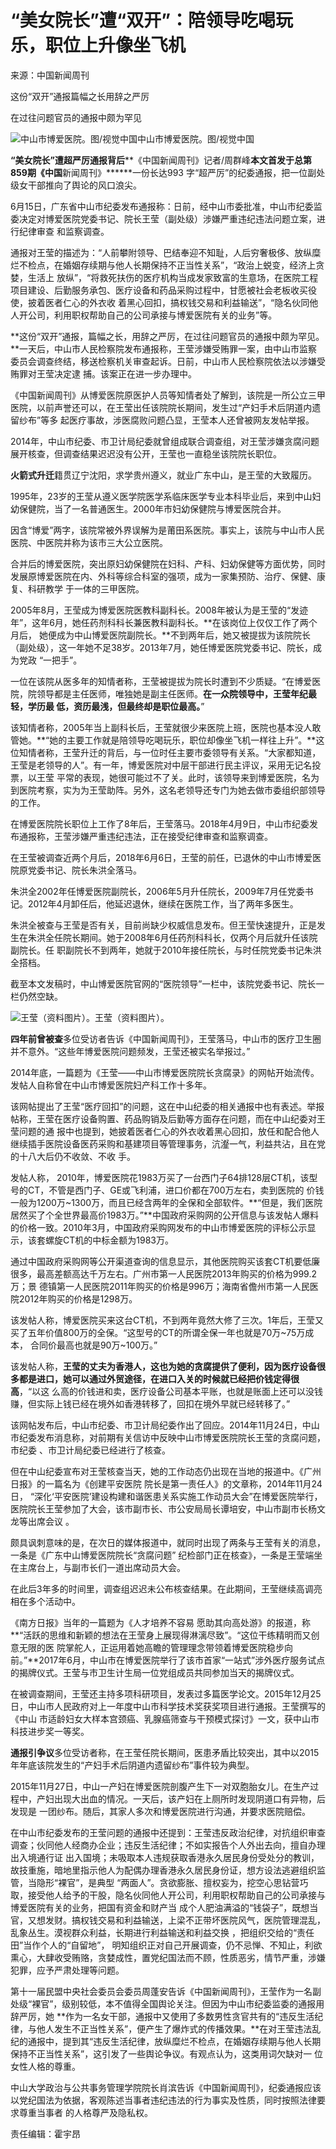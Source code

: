 # “美女院长”遭“双开”：陪领导吃喝玩乐，职位上升像坐飞机

来源：中国新闻周刊

这份“双开”通报篇幅之长用辞之严厉

在过往问题官员的通报中颇为罕见

![中山市博爱医院。图/视觉中国](http://n.sinaimg.cn/news/crawl/27/w550h277/20180708/iowu-hezpzwt2867925.jpg)中山市博爱医院。图/视觉中国

**“美女院长”遭超严厉通报背后****《中国新闻周刊》记者/周群峰********本文首发于总第859期《中国********新闻周刊》******一份长达993 字“超严厉”的纪委通报，把一位副处级女干部推向了舆论的风口浪尖。

6月15日，广东省中山市纪委发布通报称：日前，经中山市委批准，中山市纪委监委决定对博爱医院党委书记、院长王莹（副处级）涉嫌严重违纪违法问题立案，进行纪律审查
和监察调查。

通报对王莹的描述为：“人前攀附领导、巴结奉迎不知耻，人后穷奢极侈、放纵糜烂不检点，在婚姻存续期与他人长期保持不正当性关系”，“政治上蜕变，经济上贪婪，生活上
放纵”，“将救死扶伤的医疗机构当成发家致富的生意场，在医院工程项目建设、后勤服务承包、医疗设备和药品采购过程中，甘愿被社会老板收买役使，披着医者仁心的外衣收
着黑心回扣，搞权钱交易和利益输送”，“隐名伙同他人开公司，利用职权帮助自己的公司承接与博爱医院有关的业务”等。

**这份“双开”通报，篇幅之长，用辞之严厉，在过往问题官员的通报中颇为罕见。**一天后，中山市人民检察院发布通报称，王莹涉嫌受贿罪一案，由中山市监察委员会调查终结，移送检察机关审查起诉。日前，中山市人民检察院依法以涉嫌受贿罪对王莹决定逮
捕。该案正在进一步办理中。

《中国新闻周刊》从博爱医院原医护人员等知情者处了解到，该院是一所公立三甲医院，以前声誉还可以，在王莹出任该院院长期间，发生过“产妇手术后阴道内遗留纱布”等多
起医疗事故，涉医腐败问题凸显，王莹本人还曾被网友发帖举报。

2014年，中山市纪委、市卫计局纪委就曾组成联合调查组，对王莹涉嫌贪腐问题展开核查，但调查结果迟迟没有公开，王莹也一直稳坐该院院长职位。

**火箭式升迁**籍贯辽宁沈阳，求学贵州遵义，就业广东中山，是王莹的大致履历。

1995年，23岁的王莹从遵义医学院医学系临床医学专业本科毕业后，来到中山妇幼保健院，当了一名普通医生。2000年市妇幼保健院与博爱医院合并。

因含“博爱”两字，该院常被外界误解为是莆田系医院。事实上，该院与中山市人民医院、中医院并称为该市三大公立医院。

合并后的博爱医院，突出原妇幼保健院在妇科、产科、妇幼保健等方面优势，同时发展原博爱医院在内、外科等综合科室的强项，成为一家集预防、治疗、保健、康复、科研教学
于一体的三甲医院。

2005年8月，王莹成为博爱医院医教科副科长。2008年被认为是王莹的“发迹年”，这年6月，她任药剂科科长兼医教科副科长。**在该岗位上仅仅工作了两个月后，
她便成为中山博爱医院副院长。**不到两年后，她又被提拔为该院院长（副处级），这一年她不足38岁。2013年7月，她任博爱医院党委书记、院长，成为党政 “一把手”。

一位在该院从医多年的知情者称，王莹被提拔为院长时遭到不少质疑。“在博爱医院，院领导都是主任医师，唯独她是副主任医师。**在一众院领导中，王莹年纪最轻，学历最
低，资历最浅，但最终却是职位最高。**”

该知情者称，2005年当上副科长后，王莹就很少来医院上班，医院也基本没人敢管她。**“她的主要工作就是陪领导吃喝玩乐，职位却像坐飞机一样往上升”。**这位知情者称，王莹升迁的背后，与一位时任主要市委领导有关系。“大家都知道，王莹是老领导的人”。有一年，博爱医院对中层干部进行民主评议，采用无记名投票，以王莹
平常的表现，她很可能过不了关。此时，该领导来到博爱医院，名为到医院考察，实为为王莹助阵。另外，这名老领导还专门为她去做市委组织部领导的工作。

在博爱医院院长职位上工作了8年后，王莹落马。2018年4月9日，中山市纪委发布通报称，王莹涉嫌严重违纪违法，正在接受纪律审查和监察调查。

在王莹被调查近两个月后，2018年6月6日，王莹的前任，已退休的中山市博爱医院原党委书记、院长朱洪全落马。

朱洪全2002年任博爱医院副院长，2006年5月升任院长，2009年7月任党委书记。2012年4月卸任后，他延迟退休，继续在医院工作，当了两年多医生。

朱洪全被查与王莹是否有关，目前尚缺少权威信息发布。但王莹快速提升，正是发生在朱洪全任院长期间。她于2008年6月任药剂科科长，仅两个月后就升任该院副院长。任
职副院长不到两年，她就于2010年接任院长，与时任院党委书记朱洪全搭档。

截至本文发稿时，中山博爱医院官网的“医院领导”一栏中，该院党委书记、院长一栏仍然空缺。

![王莹（资料图片）。](http://n.sinaimg.cn/news/crawl/98/w428h470/20180708/NU5H-hezpzwt2867941.jpg)王莹（资料图片）。

**四年前曾被查**多位受访者告诉《中国新闻周刊》，王莹落马，中山市的医疗卫生圈并不意外。“这些年博爱医院问题频发，王莹还被实名举报过。”

2014年底，一篇题为《王莹——中山市博爱医院院长贪腐录》的网帖开始流传。发帖人自称曾在中山市博爱医院妇产科工作十多年。

该网帖提出了王莹“医疗回扣”的问题，这在中山纪委的相关通报中也有表述。举报帖称，王莹在医疗设备购置、药品购销及后勤等方面存在问题，而在中山纪委对王莹问题的通
报中也提到，她披着医者仁心的外衣收着黑心回扣，放任和配合他人继续插手医院设备医药采购和基建项目等管理事务，沆瀣一气，利益共沾，且在党的十八大后仍不收敛、不收
手。

发帖人称， 2010年，博爱医院花1983万买了一台西门子64排128层CT机，该型号的CT，不管是西门子、GE或飞利浦，进口价都在700万左右，卖到医院的
价钱一般为1200万~1300万，而且已经含两年的全保和全部软件。**“但是，我们医院居然买了个全世界最高价1983万。”**中国政府采购网的公开信息与该发帖人爆料的价格一致。2010年3月，中国政府采购网发布的中山市博爱医院的评标公示显示，该套螺旋CT机的中标金额为1983万。

通过中国政府采购网等公开渠道查询的信息显示，其他医院购买该套CT机要低廉很多，最高差额高达千万左右。广州市第一人民医院2013年购买的价格为999.2万；景
德镇第一人民医院2011年购买的价格是996万；海南省儋州市第一人民医院2012年购买的价格是1298万。

该发帖人称，博爱医院买来这台CT机，不到两年竟然大修了三次。1年后，王莹又买了五年价值800万的全保。“这型号的CT的所谓全保一年也就是70万~75万成本，
合同价最高也就是90万~100万。”

该发帖人称，**王莹的丈夫为香港人，这也为她的贪腐提供了便利，因为医疗设备很多都是进口，她可以通过外贸途径，在进口入关的时候就已经把价钱定得很高**，“以这
么高的价钱进和卖，医疗设备公司基本平账，也就是账面上还可以没钱赚，但实际上钱已经在境外如香港转移了，回扣在境外早就已经转移了。”

该网帖发布后，中山市纪委、市卫计局纪委作出了回应。2014年11月24日，中山市纪委发布消息称，对前期有关信访中反映中山市博爱医院院长王莹的贪腐问题，市纪委
、市卫计局纪委已经进行了核查。

但在中山纪委宣布对王莹核查当天，她的工作动态仍出现在当地的报道中。《广州日报》的一篇名为《创建平安医院 院长是第一责任人》的文章称，2014年11月24日，
“深化‘平安医院’建设构建和谐医患关系实施工作动员大会”在博爱医院举行，医院院长王莹参加了大会，该市副市长、市公安局局长谭培安，中山市副市长杨文龙等出席会议
。

颇具讽刺意味的是，在次日的媒体报道中，就同时出现了两条与王莹有关的消息，一条是《广东中山博爱医院院长“贪腐问题”
纪检部门正在核查》，一条是王莹端坐在主席台上，与副市长们一道出席动员大会。

在此后3年多的时间里，调查组迟迟未公布核查结果。在此期间，王莹继续高调亮相在多个活动中。

《南方日报》当年的一篇题为《人才培养不容易 愿助其向高处游》的报道，称**“活跃的思维和新颖的想法在王莹身上展现得淋漓尽致”。“这位干练精明而又创意无限的医
院掌舵人，正运用着她高瞻的管理理念带领着博爱医院稳步向前。”**2017年6月，中山市在博爱医院举行了该市首家“一站式”涉外医疗服务试点的揭牌仪式。王莹与市卫生计生局一位党组成员共同参加当天的揭牌仪式。

在被调查期间，王莹还主持多项科研项目，发表过多篇医学论文。2015年12月25日，中山市人民政府对上一年度中山市科学技术奖获奖项目进行通报。王莹撰写的《中山
市适龄妇女大样本宫颈癌、乳腺癌筛查与干预模式探讨》一文，获中山市科技进步奖一等奖。

**通报引争议**多位受访者称，在王莹任院长期间，医患矛盾比较突出，其中以2015年年底该院发生的“产妇手术后阴道内遗留纱布”事件较为典型。

2015年11月27日，中山一产妇在博爱医院剖腹产生下一对双胞胎女儿。在生产过程中，产妇出现大出血的情况。一天后，该产妇在上厕所时发现阴道口有异物，后发现是
一团纱布。随后，其家人多次和博爱医院进行沟通，并要求医院赔偿。

在中山市纪委发布的王莹问题的通报中还提到：王莹违反政治纪律，对抗组织审查调查；伙同他人经商办企业；违反生活纪律；不如实报告个人外出去向，擅自办理出入境通行证
出入国境；未吸取本人违规获取香港永久居民身份受处分的教训，故技重施，暗地里指示他人为配偶办理香港永久居民身份证，想方设法逃避组织监管，当隐形“裸官”，是典型
“两面人”。贪欲膨胀、擅权妄为，挖空心思钻营巧取，接受他人给予的干股，隐名伙同他人开公司，利用职权帮助自己的公司承接与博爱医院有关的业务，把国有资金和财产当
成个人肥油满溢的“钱袋子”，既想当官，又想发财。搞权钱交易和利益输送，上梁不正带坏医院风气，医院管理混乱，乱象丛生。漠视群众利益，长期进行利益输送和利益交换
，把组织交给的“责任田”当作个人的“自留地”，
明知组织正对自己开展调查，仍不忌惮、不知止，利欲熏心，大肆收受贿赂，贪婪成性，置党纪国法而不顾，性质恶劣，情节严重，涉嫌犯罪，应予严肃处理等问题。

第十一届民盟中央社会委员会委员周蓬安告诉《中国新闻周刊》，王莹作为一名副处级“裸官”，级别较低，本不值得全国舆论关注。但因为中山市纪委监委的通报用辞严厉，她
**作为一名女干部，通报中又使用了多数男性贪官共有的“违反生活纪律，与他人发生不正当性关系”，便产生了爆炸式的传播效果。**在对王莹违法乱纪的通报中，提到其“违反生活纪律，放纵糜烂不检点，在婚姻存续期与他人长期保持不正当性关系”，这引发了一些舆论争议。有观点认为，这类用词欠缺对一
位女性人格的尊重。

中山大学政治与公共事务管理学院院长肖滨告诉《中国新闻周刊》，纪委通报应该以党纪国法为依据，客观陈述当事者违纪违法的行为事实及性质，同时按照法律要求尊重当事者
的人格尊严及隐私权。

责任编辑：霍宇昂

